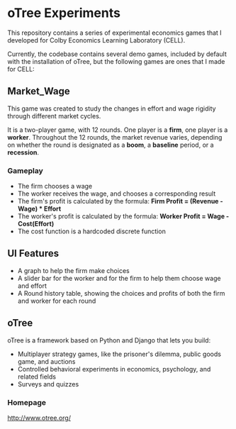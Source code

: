
# oTree Experiments

This repository contains a series of experimental economics games that I developed for Colby Economics Learning Laboratory
(CELL).

Currently, the codebase contains several demo games, included by default with the installation of oTree, but the following
games are ones that I made for CELL:

## Market_Wage

This game was created to study the changes in effort and wage rigidity through different market cycles.

It is a two-player game, with 12 rounds. One player is a **firm**, one player is a **worker**.
Throughout the 12 rounds, the market revenue varies, depending on whether the round is designated as a **boom**, a
**baseline** period, or a **recession**.

### Gameplay

- The firm chooses a wage
- The worker receives the wage, and chooses a corresponding result
- The firm's profit is calculated by the formula: **Firm Profit = (Revenue - Wage) * Effort**
- The worker's profit is calculated by the formula: **Worker Profit = Wage - Cost(Effort)**
- The cost function is a hardcoded discrete function

## UI Features

- A graph to help the firm make choices
- A slider bar for the worker and for the firm to help them choose wage and effort
- A Round history table, showing the choices and profits of both the firm and worker for each round


## oTree

oTree is a framework based on Python and Django that lets you build:

- Multiplayer strategy games, like the prisoner's dilemma, public goods game, and auctions
- Controlled behavioral experiments in economics, psychology, and related fields
- Surveys and quizzes

### Homepage
http://www.otree.org/
